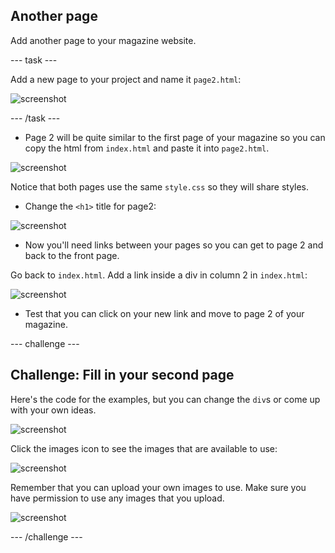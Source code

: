 ## Another page

Add another page to your magazine website.

--- task ---

Add a new page to your project and name it `page2.html`:

![screenshot](images/magazine-page2.png)

--- /task ---

+ Page 2 will be quite similar to the first page of your magazine so you can copy the html from `index.html` and paste it into `page2.html`.

![screenshot](images/magazine-page2-html.png)

Notice that both pages use the same `style.css` so they will share styles.

+ Change the `<h1>` title for page2:

![screenshot](images/magazine-page2-h1.png)

+ Now you'll need links between your pages so you can get to page 2 and back to the front page.

Go back to `index.html`. Add a link inside a div in column 2 in `index.html`:

![screenshot](images/magazine-page2-link.png)

+ Test that you can click on your new link and move to page 2 of your magazine.

--- challenge ---

## Challenge: Fill in your second page

Here's the code for the examples, but you can change the `div`s or come up with your own ideas.  

![screenshot](images/magazine-page2-challenge.png)

Click the images icon to see the images that are available to use:

![screenshot](images/magazine-images.png)

Remember that you can upload your own images to use. Make sure you have permission to use any images that you upload.

![screenshot](images/magazine-upload-images.png)

--- /challenge ---